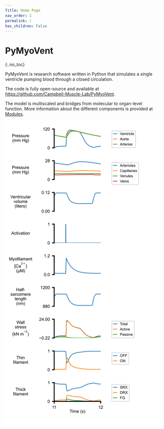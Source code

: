 ```yaml
---
Title: Home Page
nav_order: 1
permalink: /
has_children: False
---
```

# PyMyoVent
{:.no_toc}

PyMyoVent is research software written in Python that simulates a single ventricle pumping blood through a closed circulation.

The code is fully open-source and available at <https://github.com/Campbell-Muscle-Lab/PyMyoVent>.

The model is multiscaled and bridges from molecular to organ-level function. More information about the different components is provided at [Modules](pages/modules/modules.html). 

![figure_single_beat](images/figure_single_beat.svg)